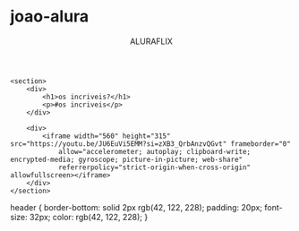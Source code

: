 # joao-alura
<html lang="pt-BR">
<head>
    <link rel="stylesheet" href="styles.css">
    <title>Aluraflix</title>
</head>

<body>
    <header>ALURAFLIX</header>

    <section>
        <div>
            <h1>os incriveis?</h1>
            <p>#os incriveis</p>
        </div>

        <div>
            <iframe width="560" height="315" src="https://youtu.be/JU6EuVi5EMM?si=zXB3_QrbAnzvQGvt" frameborder="0"
                allow="accelerometer; autoplay; clipboard-write; encrypted-media; gyroscope; picture-in-picture; web-share"
                referrerpolicy="strict-origin-when-cross-origin" allowfullscreen></iframe>
        </div>
    </section>

</body>

</html>
header {
    border-bottom: solid 2px rgb(42, 122, 228);
    padding: 20px;
    font-size: 32px;
    color: rgb(42, 122, 228);
}


